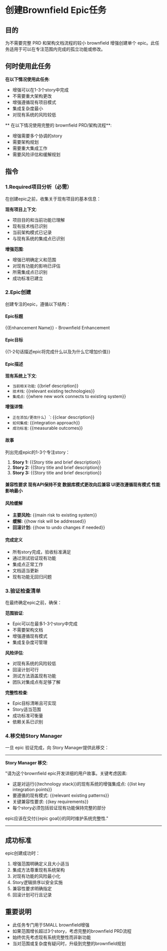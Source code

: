 # 创建Brownfield Epic任务

## 目的

为不需要完整 PRD 和架构文档流程的较小 brownfield 增强创建单个 epic。此任务适用于可以在专注范围内完成的孤立功能或修改。

## 何时使用此任务

**在以下情况使用此任务**:

- 增强可以在1-3个story中完成
- 不需要重大架构更改
- 增强遵循现有项目模式
- 集成复杂度最小
- 对现有系统的风险较低

** 在以下情况使用完整的 brownfield PRD/架构流程**:

- 增强需要多个协调的story
- 需要架构规划
- 需要重大集成工作
- 需要风险评估和缓解规划

## 指令

### 1.Required项目分析（必需）

在创建epic之前，收集关于现有项目的基本信息：

**现有项目上下文**:

- 项目目的和当前功能已理解
- 现有技术栈已识别
- 当前架构模式已记录
- 与现有系统的集成点已识别

**增强范围**:

- 增强已明确定义和范围
- 对现有功能的影响已评估
- 所需集成点已识别
- 成功标准已建立

### 2.Epic创建

创建专注的epic，遵循以下结构：

#### Epic标题

{{Enhancement Name}} - Brownfield Enhancement

#### Epic目标

{{1-2句话描述epic将完成什么以及为什么它增加价值}}

#### Epic描述

**现有系统上下文**:

- `当前相关功能`: {{brief description}}
- `技术栈`: {{relevant existing technologies}}
- `集成点`: {{where new work connects to existing system}}

**增强详情**:

- `正在添加/更改什么`）`: {{clear description}}
- `如何集成`: {{integration approach}}
- `成功标准`: {{measurable outcomes}}

#### 故事

列出完成epic的1-3个专注story：

1. **Story 1:** {{Story title and brief description}}
2. **Story 2:** {{Story title and brief description}}
3. **Story 3:** {{Story title and brief description}}

#### 兼容性要求 现有API保持不变 数据库模式更改向后兼容 UI更改遵循现有模式 性能影响最小

#### 风险缓解

- **主要风险:** {{main risk to existing system}}
- **缓解:** {{how risk will be addressed}}
- **回滚计划:** {{how to undo changes if needed}}

#### 完成定义

- 所有story完成，验收标准满足
- 通过测试验证现有功能
- 集成点正常工作
- 文档适当更新
- 现有功能无回归问题

### 3.验证检查清单

在最终确定epic之前，确保：

**范围验证**:

- Epic可以在最多1-3个story中完成
- 不需要架构文档
- 增强遵循现有模式
- 集成复杂度可管理

**风险评估**:

- 对现有系统的风险较低
- 回滚计划可行
- 测试方法涵盖现有功能
- 团队对集成点有足够了解

**完整性检查**:

- Epic目标清晰且可实现
- Story适当范围
- 成功标准可衡量
- 依赖关系已识别

### 4.移交给Story Manager

一旦 epic 验证完成，向 Story Manager提供此移交：

---

**Story Manager 移交**:

"请为这个brownfield epic开发详细的用户故事。关键考虑因素:

- 这是对运行{{technology stack}}的现有系统的增强集成点: {{list key integration points}}
- 要遵循的现有模式: {{relevant existing patterns}}
- 关键兼容性要求: {{key requirements}}
- 每个story必须包括验证现有功能保持完整的部分

epic应该在交付{{epic goal}}的同时维护系统完整性."

---

## 成功标准

epic创建成功时：

1. 增强范围明确定义且大小适当
2. 集成方法尊重现有系统架构
3. 对现有功能的风险最小化
4. Story逻辑排序以安全实施
5. 兼容性要求明确指定
6. 回滚计划可行且记录

## 重要说明

- 此任务专门用于SMALL brownfield增强
- 如果范围增长超过3个story，考虑完整的brownfield PRD流程
- 始终优先考虑现有系统完整性而非新功能
- 当对范围或复杂度有疑问时，升级到完整的brownfield规划
